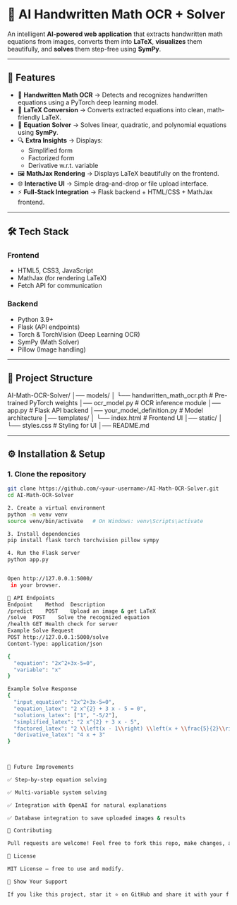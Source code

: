 # 🧠 AI Handwritten Math OCR + Solver

An intelligent **AI-powered web application** that extracts handwritten math equations from images, converts them into **LaTeX**, **visualizes** them beautifully, and **solves** them step-free using **SymPy**.

---

## 🚀 Features

- 📝 **Handwritten Math OCR** → Detects and recognizes handwritten equations using a PyTorch deep learning model.
- 🔢 **LaTeX Conversion** → Converts extracted equations into clean, math-friendly LaTeX.
- 🧮 **Equation Solver** → Solves linear, quadratic, and polynomial equations using **SymPy**.
- 🔍 **Extra Insights** → Displays:
  - Simplified form
  - Factorized form
  - Derivative w.r.t. variable
- 🖼️ **MathJax Rendering** → Displays LaTeX beautifully on the frontend.
- 🌐 **Interactive UI** → Simple drag-and-drop or file upload interface.
- ⚡ **Full-Stack Integration** → Flask backend + HTML/CSS + MathJax frontend.

---

## 🛠️ Tech Stack

### **Frontend**
- HTML5, CSS3, JavaScript
- MathJax (for rendering LaTeX)
- Fetch API for communication

### **Backend**
- Python 3.9+
- Flask (API endpoints)
- Torch & TorchVision (Deep Learning OCR)
- SymPy (Math Solver)
- Pillow (Image handling)

---

## 📂 Project Structure

AI-Math-OCR-Solver/
│── models/
│ └── handwritten_math_ocr.pth # Pre-trained PyTorch weights
│── ocr_model.py # OCR inference module
│── app.py # Flask API backend
│── your_model_definition.py # Model architecture
│── templates/
│ └── index.html # Frontend UI
│── static/
│ └── styles.css # Styling for UI
│── README.md


---

## ⚙️ Installation & Setup

### **1. Clone the repository**
```bash
git clone https://github.com/<your-username>/AI-Math-OCR-Solver.git
cd AI-Math-OCR-Solver

2. Create a virtual environment
python -m venv venv
source venv/bin/activate   # On Windows: venv\Scripts\activate

3. Install dependencies
pip install flask torch torchvision pillow sympy

4. Run the Flask server
python app.py


Open http://127.0.0.1:5000/
 in your browser.

🔗 API Endpoints
Endpoint	Method	Description
/predict	POST	Upload an image & get LaTeX
/solve	POST	Solve the recognized equation
/health	GET	Health check for server
Example Solve Request
POST http://127.0.0.1:5000/solve
Content-Type: application/json

{
  "equation": "2x^2+3x-5=0",
  "variable": "x"
}

Example Solve Response
{
  "input_equation": "2x^2+3x-5=0",
  "equation_latex": "2 x^{2} + 3 x - 5 = 0",
  "solutions_latex": ["1", "-5/2"],
  "simplified_latex": "2 x^{2} + 3 x - 5",
  "factored_latex": "2 \\left(x - 1\\right) \\left(x + \\frac{5}{2}\\right)",
  "derivative_latex": "4 x + 3"
}


	
🔮 Future Improvements

✅ Step-by-step equation solving

✅ Multi-variable system solving

✅ Integration with OpenAI for natural explanations

✅ Database integration to save uploaded images & results

🤝 Contributing

Pull requests are welcome! Feel free to fork this repo, make changes, and submit a PR.

📝 License

MIT License — free to use and modify.

🌟 Show Your Support

If you like this project, star it ⭐ on GitHub and share it with your friends!

